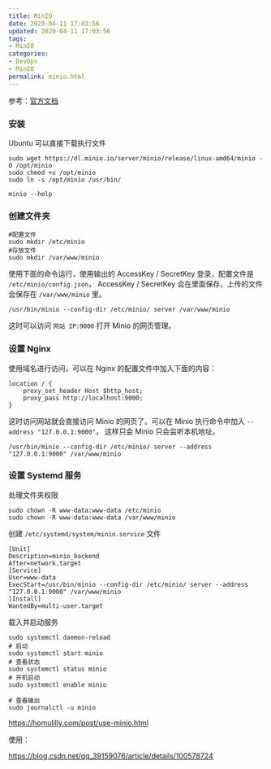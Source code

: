 ```yaml
---
title: MinIO
date: 2020-04-11 17:03:56
updated: 2020-04-11 17:03:56
tags: 
- MinIO
categories: 
- DevOps
- MinIO
permalink: minio.html
---
```




参考：[官方文档](https://www.bookstack.cn/read/MinioCookbookZH/1.md)

### 安装

Ubuntu 可以直接下载执行文件

```
sudo wget https://dl.minio.io/server/minio/release/linux-amd64/minio -O /opt/minio
sudo chmod +x /opt/minio
sudo ln -s /opt/minio /usr/bin/

minio --help
```



### 创建文件夹

```
#配置文件
sudo mkdir /etc/minio
#存放文件
sudo mkdir /var/www/minio
```

使用下面的命令运行，使用输出的 AccessKey / SecretKey 登录，配置文件是 `/etc/minio/config.json`， AccessKey / SecretKey 会在里面保存，上传的文件会保存在 `/var/www/minio` 里。

```
/usr/bin/minio --config-dir /etc/minio/ server /var/www/minio
```

这时可以访问 `网站 IP:9000` 打开 Minio 的网页管理。

### 设置 Nginx

使用域名进行访问，可以在 Nginx 的配置文件中加入下面的内容：

```
location / {
    proxy_set_header Host $http_host;
    proxy_pass http://localhost:9000;
}
```



这时访问网站就会直接访问 Minio 的网页了。可以在 Minio 执行命令中加入 `--address "127.0.0.1:9000"`， 这样只会 Minio 只会监听本机地址。

```
/usr/bin/minio --config-dir /etc/minio/ server --address "127.0.0.1:9000" /var/www/minio
```

### 设置 Systemd 服务

处理文件夹权限

```
sudo chown -R www-data:www-data /etc/minio
sudo chown -R www-data:www-data /var/www/minio
```



创建 `/etc/systemd/system/minio.service` 文件

```
[Unit]
Description=minio_backend
After=network.target
[Service]
User=www-data
ExecStart=/usr/bin/minio --config-dir /etc/minio/ server --address "127.0.0.1:9000" /var/www/minio
[Install]
WantedBy=multi-user.target
```

载入并启动服务

```
sudo systemctl daemon-reload
# 启动
sudo systemctl start minio
# 查看状态
sudo systemctl status minio
# 开机启动
sudo systemctl enable minio

# 查看输出
sudo journalctl -u minio
```



https://homulilly.com/post/use-minio.html

使用：

https://blog.csdn.net/qq_39159076/article/details/100578724